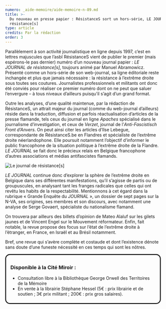 ```yaml
---
numero: _aide-memoire/aide-memoire-n-89.md
title: >-
  Du nouveau en presse papier : RésistanceS sort un hors-série, LE JOURNAL de
  résistance[s]
type: article
credits: Par la rédaction
order: 3
---
```

Parallèlement à son activité journalistique en ligne depuis 1997, c’est en lettres majuscules que l’asbl RésistanceS vient de publier le premier (mais espérons-le pas dernier) numéro d’un nouveau journal papier : _LE JOURNAL de résistance\[s]_, toujours animé par Manuel Abramowicz. Présenté comme un hors-série de son web-journal, sa ligne éditoriale reste inchangée et plus que jamais nécessaire : la résistance à l’extrême droite sous toutes ses coutures. Journalistes professionnels et militants ont donc été conviés pour réaliser ce premier numéro dont on ne peut que saluer l’envergure – à tous niveaux d’ailleurs puisqu’il s’agit d’un grand format. 

Outre les analyses, d’une qualité maintenue, par la rédaction de RésistanceS, un attrait majeur du journal (comme du web-journal d’ailleurs) réside dans la traduction, diffusion et parfois réactualisation d’articles de la presse flamande, tels ceux du journal en ligne _Apaches_ spécialisé dans le journalisme d’investigation, et ceux de _Verzet_, journal de l’_Anti-Fascistisch Front d’Anvers_. On peut ainsi citer les articles d’Ilse Lebegue, correspondante de RésistanceS.be en Flandres et spécialiste de l’extrême droite néerlandophone. Elle poursuit notamment l’objectif d’informer le public francophone de la situation politique à l’extrême droite de la Flandre. _LE JOURNAL_ se fait donc le précieux relais en Belgique francophone d’autres associations et médias antifascistes flamands.

![](/assets/uploads/am89-3-le-journal-de-resistances.jpg "Le journal de résistance[s]")

_LE JOURNAL_ continue donc d’explorer la sphère de l’extrême droite en Belgique dans ses différentes manifestations, qu’il s’agisse de partis ou de groupuscules, en analysant tant les franges radicales que celles qui ont revêtu les habits de la respectabilité. Mentionnons à cet égard dans la rubrique « Grande Enquête du _JOURNAL_ », un dossier de sept pages sur la N-VA, ses origines, ses membres et son discours, avec notamment une analyse de Serge Govaert, spécialiste du nationalisme flamand.

On trouvera par ailleurs des billets d’opinion de Mateo Alaluf sur les gilets jaunes et de Vincent Engel sur le Mouvement réformateur. Enfin, fait notable, la revue propose des focus sur l’état de l’extrême droite à l’étranger, en France, en Israël et au Brésil notamment.

Bref, une revue qui s’avère complète et costaude et dont l’existence dénote sans doute d’une funeste nécessité en ces temps qui sont les nôtres.

<div class="card card--two" style="border-radius:15px;border:3px solid; padding:0.5em 1em">
  <h3>Disponible à la Cité Miroir :</h3>
  <ul>
    <li>Consultation libre à la Bibliothèque George Orwell des Territoires de la Mémoire</li>
    <li>En vente à la librairie Stéphane Hessel (5€ : prix librairie et de soutien ; 3€ prix militant ; 200€ : prix gros salaires).</li>
  </ul>
</div>

